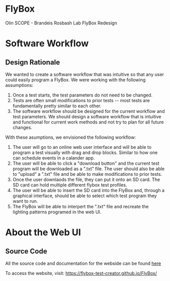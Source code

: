 # FlyBox
Olin SCOPE - Brandeis Rosbash Lab FlyBox Redesign

# Software Workflow
## Design Rationale
We wanted to create a software workflow that was intuitive so that any user could easily program a FlyBox. We were working with the following assumptions: 
1) Once a test starts, the test parameters do not need to be changed.
2) Tests are often small modifications to prior tests -- most tests are fundamentally pretty similar to each other.
3) The software workflow should be designed for the current workflow and test parameters. We should design a software workflow that is intuitive and functional for current work methods and not try to plan for all future changes.

<!-- end of the list -->
With these asumptions, we envisioned the following workflow:
1) The user will go to an online web user interface and will be able to program a test visually with drag and drop blocks. Similar to how one can schedule events in a calander app.
2) The user will be able to click a "download button" and the current test program will be downloaded as a ".txt" file. The user should also be able to "upload" a ".txt" file and be able to make modifications to prior tests.
3) Once the user downlaods the file, they can put it onto an SD card. The SD card can hold multiple different flybox test profiles. 
4) The user will be able to insert the SD card into the FlyBox and, through a graphical interface, should be able to select which test program they want to run. 
5) The FlyBox will be able to interpert the ".txt" file and recreate the lighting patterns programed in the web UI. 

# About the Web UI
## Source Code
All the source code and documentation for the webside can be found [here](https://github.com/ctallum/FlyBox/tree/main/programming-gui)

To access the website, visit:
https://flybox-test-creator.github.io/FlyBox/

